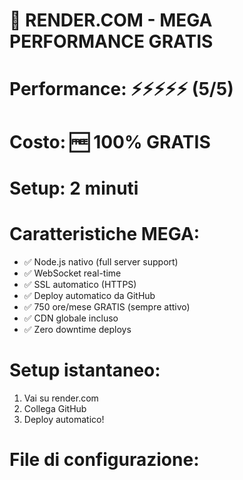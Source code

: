 # 🚀 RENDER.COM - MEGA PERFORMANCE GRATIS
# Performance: ⚡⚡⚡⚡⚡ (5/5)
# Costo: 🆓 100% GRATIS
# Setup: 2 minuti

# Caratteristiche MEGA:
- ✅ Node.js nativo (full server support)
- ✅ WebSocket real-time
- ✅ SSL automatico (HTTPS)
- ✅ Deploy automatico da GitHub
- ✅ 750 ore/mese GRATIS (sempre attivo)
- ✅ CDN globale incluso
- ✅ Zero downtime deploys

# Setup istantaneo:
1. Vai su render.com
2. Collega GitHub
3. Deploy automatico!

# File di configurazione: